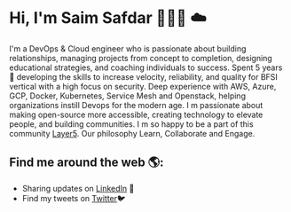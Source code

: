 # Hi, I'm Saim Safdar 👩🏾‍💻 ☁️

I'm a DevOps & Cloud engineer who is passionate about building relationships, managing projects from concept to completion, designing educational strategies, and coaching individuals to success. Spent 5 years 🌟 developing the skills to increase velocity, reliability, and quality for BFSI vertical with a high focus on security. Deep experience with AWS, Azure, GCP, Docker, Kubernetes, Service Mesh and Openstack, helping organizations instill Devops for the modern age. I m passionate about making open-source more accessible, creating technology to elevate people, and building communities. I m so happy to be a part of this community [Layer5](https://layer5.io/). Our philosophy Learn, Collaborate and Engage. 



## Find me around the web 🌎:

- Sharing updates on [LinkedIn](https://www.linkedin.com/in/saim-safder-a0991a97/) 💼
- Find my tweets on [Twitter](https://twitter.com/imsaimsafder14)🐦
